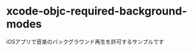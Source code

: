 xcode-objc-required-background-modes
====================================

iOSアプリで音楽のバックグラウンド再生を許可するサンプルです
